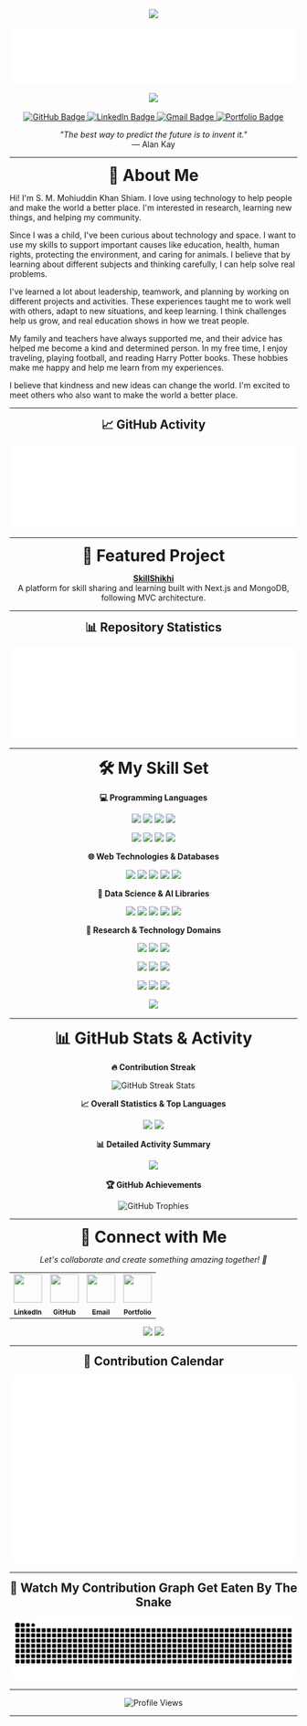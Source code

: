 <!-- 
  Profile README for GitHub user: mohiuddin-khan-shiam
  This README showcases skills, projects, and GitHub activity
  Customize any section as needed!
-->

<!-- Header Section: Welcome banner with animated text -->
<!-- Random color (changes each time) -->
<p align="center">
  <img src="https://capsule-render.vercel.app/api?type=waving&color=random&height=120&section=header&text=Welcome%20to%20My%20GitHub!&fontSize=40&fontAlignY=35&desc=Let's%20Innovate%20Together!&descAlignY=60"/>
</p>




<!-- GitHub Header Metrics -->
<p align="center">
  <img src="metrics/header.svg" alt="GitHub Header Metrics" />
</p>

<!-- Dynamic typing animation with key highlights -->
<p align="center">
  <img src="https://readme-typing-svg.herokuapp.com?font=Fira+Code&weight=700&size=28&pause=1000&color=F7AFB8&center=true&vCenter=true&width=700&lines=Hi+%F0%9F%91%8B%2C+I'm+Shiam!;AI+Enthusiast+%26+Researcher;Open+Source+Contributor;Always+Learning+Something+New!"/>
</p>

<!-- Social badges for quick access to profiles -->
<p align="center">
  <a href="https://github.com/mohiuddin-khan-shiam?tab=followers">
    <img src="https://img.shields.io/github/followers/mohiuddin-khan-shiam?label=Followers&style=social" alt="GitHub Badge">
  </a>
  <a href="https://www.linkedin.com/in/s-m-mohiuddin-khan-shiam/">
    <img src="https://img.shields.io/badge/LinkedIn-Connect-blue?logo=linkedin&style=social" alt="LinkedIn Badge">
  </a>
  <a href="mailto:contact.shiam@gmail.com">
    <img src="https://img.shields.io/badge/Gmail-Email-red?logo=gmail&style=social" alt="Gmail Badge">
  </a>
  <a href="https://mohiuddin-khan-shiam.github.io">
    <img src="https://img.shields.io/badge/Portfolio-Visit-green?logo=google-chrome&style=social" alt="Portfolio Badge">
  </a>
</p>

<!-- Inspirational quote -->
<p align="center">
  <em>"The best way to predict the future is to invent it."</em><br>
  — Alan Kay
</p>

---

<!-- About Me Section: Personal introduction and background -->
<p align="center">
  <a name="about"></a>
  <strong style="font-size:2em;">👋 About Me</strong>
</p>

Hi! I'm S. M. Mohiuddin Khan Shiam. I love using technology to help people and make the world a better place. I'm interested in research, learning new things, and helping my community.

Since I was a child, I've been curious about technology and space. I want to use my skills to support important causes like education, health, human rights, protecting the environment, and caring for animals. I believe that by learning about different subjects and thinking carefully, I can help solve real problems.

I've learned a lot about leadership, teamwork, and planning by working on different projects and activities. These experiences taught me to work well with others, adapt to new situations, and keep learning. I think challenges help us grow, and real education shows in how we treat people.

My family and teachers have always supported me, and their advice has helped me become a kind and determined person. In my free time, I enjoy traveling, playing football, and reading Harry Potter books. These hobbies make me happy and help me learn from my experiences.

I believe that kindness and new ideas can change the world. I'm excited to meet others who also want to make the world a better place.



---



<!-- GitHub Activity -->
<p align="center">
  <strong style="font-size:1.5em;">📈 GitHub Activity</strong>
</p>

<p align="center">
  <img src="metrics/activity.svg" alt="GitHub Activity Metrics" />
</p>

---


<!-- Featured Project Section: Highlighting main project -->
<p align="center">
  <a name="project"></a>
  <strong style="font-size:2em;">🚀 Featured Project</strong>
</p>

<p align="center">
  <a href="https://github.com/mohiuddin-khan-shiam/SkillShikhi"><strong>SkillShikhi</strong></a><br>
  A platform for skill sharing and learning built with Next.js and MongoDB, following MVC architecture.
</p>

---



<!-- Repository Statistics -->
<p align="center">
  <strong style="font-size:1.5em;">📊 Repository Statistics</strong>
</p>

<p align="center">
  <img src="metrics/repositories.svg" alt="Repository Metrics" />
</p>

---


<!-- Skills Section: Organized by categories for better readability -->
<p align="center">
  <a name="skills"></a>
  <strong style="font-size:2em;">🛠️ My Skill Set</strong>
</p>

<!-- Programming Languages -->
<p align="center">
  <strong>💻 Programming Languages</strong>
</p>
<p align="center">
  <img src="https://img.shields.io/badge/Python-3776AB?style=for-the-badge&logo=python&logoColor=white"/>
  <img src="https://img.shields.io/badge/C++-00599C?style=for-the-badge&logo=c%2B%2B&logoColor=white"/>
  <img src="https://img.shields.io/badge/Java-007396?style=for-the-badge&logo=java&logoColor=white"/>
  <img src="https://img.shields.io/badge/JavaScript-F7DF1E?style=for-the-badge&logo=javascript&logoColor=black"/>
</p>
<p align="center">
  <img src="https://img.shields.io/badge/Go-00ADD8?style=for-the-badge&logo=go&logoColor=white"/>
  <img src="https://img.shields.io/badge/R-276DC3?style=for-the-badge&logo=r&logoColor=white"/>
  <img src="https://img.shields.io/badge/PHP-777BB4?style=for-the-badge&logo=php&logoColor=white"/>
  <img src="https://img.shields.io/badge/MATLAB-0076A8?style=for-the-badge&logo=mathworks&logoColor=white"/>
</p>

<!-- Web Technologies & Databases -->
<p align="center">
  <strong>🌐 Web Technologies & Databases</strong>
</p>
<p align="center">
  <img src="https://img.shields.io/badge/HTML5-E34F26?style=for-the-badge&logo=html5&logoColor=white"/>
  <img src="https://img.shields.io/badge/CSS3-1572B6?style=for-the-badge&logo=css3&logoColor=white"/>
  <img src="https://img.shields.io/badge/Django-092E20?style=for-the-badge&logo=django&logoColor=white"/>
  <img src="https://img.shields.io/badge/MySQL-4479A1?style=for-the-badge&logo=mysql&logoColor=white"/>
  <img src="https://img.shields.io/badge/SQL-4479A1?style=for-the-badge&logo=sqlite&logoColor=white"/>
</p>

<!-- Data Science & AI Libraries -->
<p align="center">
  <strong>🤖 Data Science & AI Libraries</strong>
</p>
<p align="center">
  <img src="https://img.shields.io/badge/NumPy-013243?style=for-the-badge&logo=numpy&logoColor=white"/>
  <img src="https://img.shields.io/badge/Pandas-150458?style=for-the-badge&logo=pandas&logoColor=white"/>
  <img src="https://img.shields.io/badge/PyTorch-EE4C2C?style=for-the-badge&logo=pytorch&logoColor=white"/>
  <img src="https://img.shields.io/badge/TensorFlow-FF6F00?style=for-the-badge&logo=tensorflow&logoColor=white"/>
  <img src="https://img.shields.io/badge/PyCharm-000000?style=for-the-badge&logo=pycharm&logoColor=white"/>
</p>

<!-- Research & Technology Domains -->
<p align="center">
  <strong>🔬 Research & Technology Domains</strong>
</p>

<!-- AI & Machine Learning Row -->
<p align="center">
  <img src="https://img.shields.io/badge/-Artificial%20Intelligence-9b59b6?style=for-the-badge&logo=brain&logoColor=white"/>
  <img src="https://img.shields.io/badge/-Machine%20Learning-f39c12?style=for-the-badge&logo=scikit-learn&logoColor=white"/>
  <img src="https://img.shields.io/badge/-NLP-e91e63?style=for-the-badge&logo=google&logoColor=white"/>
</p>

<!-- Computational Sciences Row -->
<p align="center">
  <img src="https://img.shields.io/badge/-Bioinformatics-27ae60?style=for-the-badge&logo=dna&logoColor=white"/>
  <img src="https://img.shields.io/badge/-Quantum%20Computing-3498db?style=for-the-badge&logo=atom&logoColor=white"/>
  <img src="https://img.shields.io/badge/-HPC-2c3e50?style=for-the-badge&logo=superuser&logoColor=white"/>
</p>

<!-- Technology & Security Row -->
<p align="center">
  <img src="https://img.shields.io/badge/-Blockchain-34495e?style=for-the-badge&logo=blockchain-dot-com&logoColor=white"/>
  <img src="https://img.shields.io/badge/-IoT-e67e22?style=for-the-badge&logo=raspberrypi&logoColor=white"/>
  <img src="https://img.shields.io/badge/-Ethical%20Hacking-1a1a1a?style=for-the-badge&logo=hackthebox&logoColor=white"/>
</p>

<!-- Software Engineering Row -->
<p align="center">
  <img src="https://img.shields.io/badge/-Software%20Engineering-8e44ad?style=for-the-badge&logo=visualstudiocode&logoColor=white"/>
</p>


---



<!-- GitHub Statistics Section: Comprehensive activity overview -->
<p align="center">
  <a name="stats"></a>
  <strong style="font-size:2em;">📊 GitHub Stats & Activity</strong>
</p>

<!-- Contribution Streak Statistics -->
<p align="center">
  <strong>🔥 Contribution Streak</strong>
</p>
<p align="center">
  <img src="https://github-readme-streak-stats.herokuapp.com?user=mohiuddin-khan-shiam&theme=radical&hide_border=true" alt="GitHub Streak Stats"/>
</p>

<!-- General Stats and Language Usage -->
<p align="center">
  <strong>📈 Overall Statistics & Top Languages</strong>
</p>
<p align="center">
  <img src="https://github-readme-stats.vercel.app/api?username=mohiuddin-khan-shiam&show_icons=true&theme=radical&hide_border=true&count_private=true&include_all_commits=true" height="165" />
  <img src="https://github-readme-stats.vercel.app/api/top-langs/?username=mohiuddin-khan-shiam&layout=compact&theme=radical&hide_border=true" height="165"/>
</p>

<!-- Detailed Activity Summary -->
<p align="center">
  <strong>📊 Detailed Activity Summary</strong>
</p>
<p align="center">
  <img src="https://github-profile-summary-cards.vercel.app/api/cards/profile-details?username=mohiuddin-khan-shiam&theme=radical"/>
</p>

<!-- Achievement Trophies -->
<p align="center">
  <strong>🏆 GitHub Achievements</strong>
</p>
<p align="center">
  <img src="https://github-profile-trophy.vercel.app/?username=mohiuddin-khan-shiam&theme=onedark&column=-1&margin-w=10&margin-h=10&no-frame=false&no-bg=false&v=TIMESTAMP" alt="GitHub Trophies" />
</p>


---



<!-- Connect Section: Beautiful and interactive social links -->
<p align="center">
  <a name="connect"></a>
  <strong style="font-size:2em;">🤝 Connect with Me</strong>
</p>

<p align="center">
  <em>Let's collaborate and create something amazing together! 🚀</em>
</p>

<div align="center">
  <table>
    <tr>
      <td align="center">
        <a href="https://www.linkedin.com/in/s-m-mohiuddin-khan-shiam/" target="_blank">
          <img src="https://img.icons8.com/fluency/48/000000/linkedin.png" width="50" height="50"/><br>
          <sub><b>LinkedIn</b></sub>
        </a>
      </td>
      <td align="center">
        <a href="https://github.com/mohiuddin-khan-shiam" target="_blank">
          <img src="https://img.icons8.com/fluency/48/000000/github.png" width="50" height="50"/><br>
          <sub><b>GitHub</b></sub>
        </a>
      </td>
      <td align="center">
        <a href="mailto:contact.shiam@gmail.com" target="_blank">
          <img src="https://img.icons8.com/fluency/48/000000/gmail.png" width="50" height="50"/><br>
          <sub><b>Email</b></sub>
        </a>
      </td>
      <td align="center">
        <a href="https://mohiuddin-khan-shiam.github.io" target="_blank">
          <img src="https://img.icons8.com/dusk/64/000000/domain.png" width="50" height="50"/><br>
          <sub><b>Portfolio</b></sub>
        </a>
      </td>
    </tr>
  </table>
</div>

<p align="center">
  <img src="https://img.shields.io/badge/Always%20Interested%20In-Collaboration-brightgreen?style=for-the-badge"/>
  <img src="https://img.shields.io/badge/Ask%20Me%20About-AI%20%7C%20Research%20%7C%20Open%20Source-blue?style=for-the-badge"/>
</p>


---


<!-- Contribution Calendar -->
<p align="center">
  <strong style="font-size:1.5em;">📅 Contribution Calendar</strong>
</p>

<p align="center">
  <img src="metrics/calendar.svg" alt="Contribution Calendar" />
</p>

---


<!-- Snake Animation Section -->
<p align="center">
  <a name="snake"></a>
  <strong style="font-size:1.5em;">🐍 Watch My Contribution Graph Get Eaten By The Snake</strong>
</p>

<p align="center">
  <picture>
    <source media="(prefers-color-scheme: dark)" srcset="https://raw.githubusercontent.com/mohiuddin-khan-shiam/mohiuddin-khan-shiam/output/github-contribution-grid-snake-dark.svg" />
    <source media="(prefers-color-scheme: light)" srcset="https://raw.githubusercontent.com/mohiuddin-khan-shiam/mohiuddin-khan-shiam/output/github-contribution-grid-snake.svg" />
    <img alt="github-snake" src="https://raw.githubusercontent.com/mohiuddin-khan-shiam/mohiuddin-khan-shiam/output/github-contribution-grid-snake.svg" />
  </picture>
</p>

---


<!-- Profile visitor counter -->
<p align="center">
  <img src="https://komarev.com/ghpvc/?username=mohiuddin-khan-shiam&style=for-the-badge&color=orange&label=Profile+Views" alt="Profile Views" />
</p>

---


<!-- 
  Thank you for visiting my profile README!
  This README includes organized sections for skills, detailed GitHub statistics,
  and enhanced connectivity options for collaboration.
  Feel free to customize any part of this markdown file.
-->

